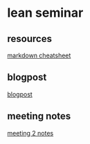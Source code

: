 # lean seminar

## resources

[markdown cheatsheet](https://github.com/tchapi/markdown-cheatsheet)

## blogpost

[blogpost](blogpost.md)

## meeting notes

[meeting 2 notes](meetings/meeting2.md)